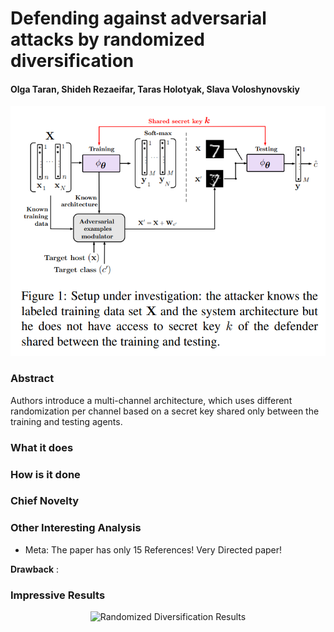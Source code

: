 # Defending against adversarial attacks by randomized diversification

#### Olga Taran, Shideh Rezaeifar, Taras Holotyak, Slava Voloshynovskiy

<p align="center">
  <img src="img/rand_d.png" height="400" title="Randomized Diversification">
</p>

### Abstract
Authors introduce a multi-channel architecture, which uses different randomization per channel based on a secret key 
shared only between the training and testing agents.

### What it does

### How is it done


### Chief Novelty


### Other Interesting Analysis

* Meta: The paper has only 15 References! Very Directed paper! 

**Drawback** :  


### Impressive Results


<p align="center">
  <img src="img/rand_d_results.png" height="400" title="Randomized Diversification Results">
</p>
